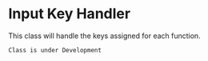 # Input Key Handler

This class will handle the keys assigned for each function.

`Class is under Development`
